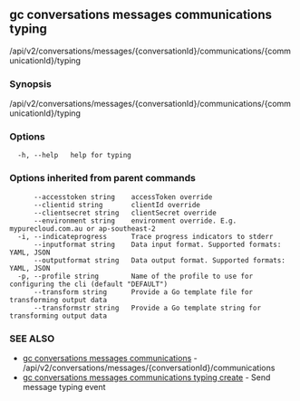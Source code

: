 ## gc conversations messages communications typing

/api/v2/conversations/messages/{conversationId}/communications/{communicationId}/typing

### Synopsis

/api/v2/conversations/messages/{conversationId}/communications/{communicationId}/typing

### Options

```
  -h, --help   help for typing
```

### Options inherited from parent commands

```
      --accesstoken string    accessToken override
      --clientid string       clientId override
      --clientsecret string   clientSecret override
      --environment string    environment override. E.g. mypurecloud.com.au or ap-southeast-2
  -i, --indicateprogress      Trace progress indicators to stderr
      --inputformat string    Data input format. Supported formats: YAML, JSON
      --outputformat string   Data output format. Supported formats: YAML, JSON
  -p, --profile string        Name of the profile to use for configuring the cli (default "DEFAULT")
      --transform string      Provide a Go template file for transforming output data
      --transformstr string   Provide a Go template string for transforming output data
```

### SEE ALSO

* [gc conversations messages communications](gc_conversations_messages_communications.html)	 - /api/v2/conversations/messages/{conversationId}/communications
* [gc conversations messages communications typing create](gc_conversations_messages_communications_typing_create.html)	 - Send message typing event


